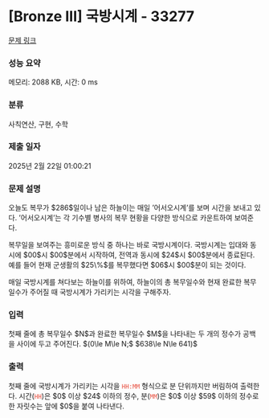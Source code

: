 # [Bronze III] 국방시계 - 33277 

[문제 링크](https://www.acmicpc.net/problem/33277) 

### 성능 요약

메모리: 2088 KB, 시간: 0 ms

### 분류

사칙연산, 구현, 수학

### 제출 일자

2025년 2월 22일 01:00:21

### 문제 설명

<p>오늘도 복무가 $286$일이나 남은 하늘이는 매일 ’어서오시계’를 보며 시간을 보내고 있다. ’어서오시계’는 각 기수별 병사의 복무 현황을 다양한 방식으로 카운트하여 보여준다.</p>

<p>복무일을 보여주는 흥미로운 방식 중 하나는 바로 국방시계이다. 국방시계는 입대와 동시에 $00$시 $00$분에서 시작하여, 전역과 동시에 $24$시 $00$분에서 종료된다. 예를 들어 현재 군생활의 $25\%$를 복무했다면 $06$시 $00$분이 되는 것이다.</p>

<p>매일 국방시계를 쳐다보는 하늘이를 위하여, 하늘이의 총 복무일수와 현재 완료한 복무일수가 주어질 때 국방시계가 가리키는 시각을 구해주자.</p>

### 입력 

 <p>첫째 줄에 총 복무일수 $N$과 완료한 복무일수 $M$을 나타내는 두 개의 정수가 공백을 사이에 두고 주어진다. $(0\le M\le N;$ $638\le N\le 641)$</p>

### 출력 

 <p>첫째 줄에 국방시계가 가리키는 시각을 <span style="color:#e74c3c;"><code>HH:MM</code></span> 형식으로 분 단위까지만 버림하여 출력한다. 시간(<span style="color:#e74c3c;"><code>HH</code></span>)은 $0$ 이상 $24$ 이하의 정수, 분(<span style="color:#e74c3c;"><code>MM</code></span>)은 $0$ 이상 $59$ 이하의 정수로 한 자릿수는 앞에 $0$을 붙여 나타낸다.</p>

